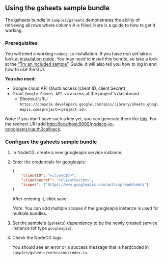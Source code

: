 ## Using the gsheets sample bundle

The gsheets bundle in `samples/gsheets` demonstrates the ability of retrieving
all rows where column A is filled. Here is a guide to how to get it working.

### Prerequisites

You will need a working `nodecg-io` installation. If you have non yet take a
look at [installation guide](../getting_started/install.md). You may need to
install this bundle, so take a look at the
[“Try an included sample”](../getting_started/try_example_bundle.md)-Guide. It
will also tell you how to log in and how to use the GUI.

**You also need:**

-   Google cloud API OAuth access (client ID, client Secret)
-   Grant `Google Sheets API v4` access at the project's dashboard.
    -   Shortcut URL:
        `https://console.developers.google.com/apis/library/sheets.googleapis.com?project=<project-id>`.

_Note:_ If you don't have such a key yet, you can generate them like
[this](https://developers.google.com/identity/protocols/oauth2/web-server#creatingcred).
For the redirect URI add <http://localhost:9090/nodecg-io-googleapis/oauth2callback>.

### Configure the gsheets sample bundle

1. In NodeCG, create a new googleapis service instance.
2. Enter the credentials for googleapis:

    ```json
    {
        "clientID": "<clientID>",
        "clientSecret": "<clientSecret>",
        "scopes": ["https://www.googleapis.com/auth/spreadsheets"]
    }
    ```

    After entering it, click save.

    _Note:_ You can add multiple scopes if the googleapis instance is used for
    multiple bundles.

3. Set the sample's (`gsheets`) dependency to be the newly created service
   instance (of type `googleapis`).
4. Check the NodeCG logs:

    You should see an error or a success message that is hardcoded in
    `samples/gsheets/extension/index.ts`.

